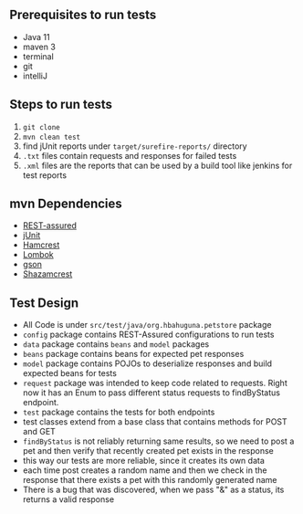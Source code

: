 ## Prerequisites to run tests

- Java 11
- maven 3
- terminal
- git
- intelliJ

## Steps to run tests
1. `git clone `
2. `mvn clean test`
3. find jUnit reports under `target/surefire-reports/` directory
4. `.txt` files contain requests and responses for failed tests
5. `.xml` files are the reports that can be used by a build tool like jenkins for test reports


## mvn Dependencies
- [REST-assured](https://github.com/rest-assured/rest-assured)
- [jUnit](https://github.com/junit-team/junit4)
- [Hamcrest](https://hamcrest.org/)
- [Lombok](https://projectlombok.org/)
- [gson](https://github.com/google/gson)
- [Shazamcrest](https://github.com/shazam/shazamcrest)

## Test Design
- All Code is under `src/test/java/org.hbahuguna.petstore` package
- `config` package contains REST-Assured configurations to run tests
- `data` package contains `beans` and `model` packages
- `beans` package contains beans for expected pet responses
- `model` package contains POJOs to deserialize responses and build expected beans for tests
- `request` package was intended to keep code related to requests. Right now it has an Enum to pass different status requests to findByStatus endpoint.
- `test` package contains the tests for both endpoints
- test classes extend from a base class that contains methods for POST and GET
- `findByStatus` is not reliably returning same results, so we need to post a pet and then verify that recently created pet exists in the response
- this way our tests are more reliable, since it creates its own data
- each time post creates a random name and then we check in the response that there exists a pet with this randomly generated name
- There is a bug that was discovered, when we pass "&" as a status, its returns a valid response

  
 
 

